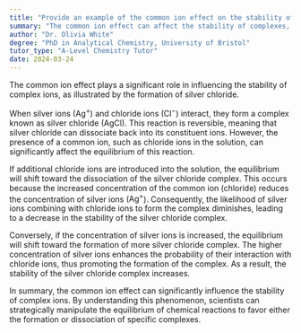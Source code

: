 ```yaml
---
title: "Provide an example of the common ion effect on the stability of complexes"
summary: "The common ion effect can affect the stability of complexes, as seen in the formation of silver chloride."
author: "Dr. Olivia White"
degree: "PhD in Analytical Chemistry, University of Bristol"
tutor_type: "A-Level Chemistry Tutor"
date: 2024-03-24
---
```


The common ion effect plays a significant role in influencing the stability of complex ions, as illustrated by the formation of silver chloride.

When silver ions ($\text{Ag}^+$) and chloride ions ($\text{Cl}^-$) interact, they form a complex known as silver chloride ($\text{AgCl}$). This reaction is reversible, meaning that silver chloride can dissociate back into its constituent ions. However, the presence of a common ion, such as chloride ions in the solution, can significantly affect the equilibrium of this reaction.

If additional chloride ions are introduced into the solution, the equilibrium will shift toward the dissociation of the silver chloride complex. This occurs because the increased concentration of the common ion (chloride) reduces the concentration of silver ions ($\text{Ag}^+$). Consequently, the likelihood of silver ions combining with chloride ions to form the complex diminishes, leading to a decrease in the stability of the silver chloride complex.

Conversely, if the concentration of silver ions is increased, the equilibrium will shift toward the formation of more silver chloride complex. The higher concentration of silver ions enhances the probability of their interaction with chloride ions, thus promoting the formation of the complex. As a result, the stability of the silver chloride complex increases.

In summary, the common ion effect can significantly influence the stability of complex ions. By understanding this phenomenon, scientists can strategically manipulate the equilibrium of chemical reactions to favor either the formation or dissociation of specific complexes.
    